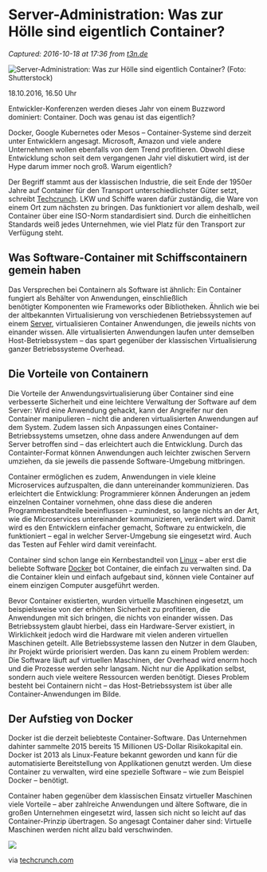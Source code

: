 # Server-Administration: Was zur Hölle sind eigentlich Container?

_Captured: 2016-10-18 at 17:36 from [t3n.de](http://t3n.de/news/was-sind-container-756373/)_

![Server-Administration: Was zur Hölle sind eigentlich Container?](http://img.t3n.sc/news/wp-content/uploads/2016/10/container.jpg?auto=compress%2Cenhance%2Cformat&fit=crop&fm=jpg&h=347&ixlib=php-1.1.0&q=65&w=620&s=c4f51795628f83570906a34881442630) (Foto: Shutterstock) 

18.10.2016, 16.50 Uhr

Entwickler-Konferenzen werden dieses Jahr von einem Buzzword dominiert: Container. Doch was genau ist das eigentlich? 

Docker, Google Kubernetes oder Mesos – Container-Systeme sind derzeit unter Entwicklern angesagt. Microsoft, Amazon und viele andere Unternehmen wollen ebenfalls von dem Trend profitieren. Obwohl diese Entwicklung schon seit dem vergangenen Jahr viel diskutiert wird, ist der Hype darum immer noch groß. Warum eigentlich?

Der Begriff stammt aus der klassischen Industrie, die seit Ende der 1950er Jahre auf Container für den Transport unterschiedlichster Güter setzt, schreibt [Techcrunch](https://techcrunch.com/2016/10/16/wtf-is-a-container/). LKW und Schiffe waren dafür zuständig, die Ware von einem Ort zum nächsten zu bringen. Das funktioniert vor allem deshalb, weil Container über eine ISO-Norm standardisiert sind. Durch die einheitlichen Standards weiß jedes Unternehmen, wie viel Platz für den Transport zur Verfügung steht.

## Was Software-Container mit Schiffscontainern gemein haben

Das Versprechen bei Containern als Software ist ähnlich: Ein Container fungiert als Behälter von Anwendungen, einschließlich benötigter Komponenten wie Frameworks oder Bibliotheken. Ähnlich wie bei der altbekannten Virtualisierung von verschiedenen Betriebssystemen auf einem [Server](http://t3n.de/tag/server), virtualisieren Container Anwendungen, die jeweils nichts von einander wissen. Alle virtualisierten Anwendungen laufen unter demselben Host-Betriebssystem – das spart gegenüber der klassischen Virtualisierung ganzer Betriebssysteme Overhead.

## Die Vorteile von Containern

Die Vorteile der Anwendungsvirtualisierung über Container sind eine verbesserte Sicherheit und eine leichtere Verwaltung der Software auf dem Server: Wird eine Anwendung gehackt, kann der Angreifer nur den Container manipulieren – nicht die anderen virtualisierten Anwendungen auf dem System. Zudem lassen sich Anpassungen eines Container-Betriebssystems umsetzen, ohne dass andere Anwendungen auf dem Server betroffen sind – das erleichtert auch die Entwicklung. Durch das Containter-Format können Anwendungen auch leichter zwischen Servern umziehen, da sie jeweils die passende Software-Umgebung mitbringen.

Container ermöglichen es zudem, Anwendungen in viele kleine Microservices aufzuspalten, die dann untereinander kommunizieren. Das erleichtert die Entwicklung: Programmierer können Änderungen an jedem einzelnen Container vornehmen, ohne dass diese die anderen Programmbestandteile beeinflussen – zumindest, so lange nichts an der Art, wie die Microservices untereinander kommunizieren, verändert wird. Damit wird es den Entwicklern einfacher gemacht, Software zu entwickeln, die funktioniert – egal in welcher Server-Umgebung sie eingesetzt wird. Auch das Testen auf Fehler wird damit vereinfacht.

Container sind schon lange ein Kernbestandteil von [Linux](http://t3n.de/tag/entwicklung-design) – aber erst die beliebte Software [Docker](http://t3n.de/magazin/ueber-container-technologie-wissen-musst-docker-gehts-240047/) bot Container, die einfach zu verwalten sind. Da die Container klein und einfach aufgebaut sind, können viele Container auf einem einzigen Computer ausgeführt werden.

Bevor Container existierten, wurden virtuelle Maschinen eingesetzt, um beispielsweise von der erhöhten Sicherheit zu profitieren, die Anwendungen mit sich bringen, die nichts von einander wissen. Das Betriebssystem glaubt hierbei, dass ein Hardware-Server existiert, in Wirklichkeit jedoch wird die Hardware mit vielen anderen virtuellen Maschinen geteilt. Alle Betriebssysteme lassen den Nutzer in dem Glauben, ihr Projekt würde priorisiert werden. Das kann zu einem Problem werden: Die Software läuft auf virtuellen Maschinen, der Overhead wird enorm hoch und die Prozesse werden sehr langsam. Nicht nur die Applikation selbst, sondern auch viele weitere Ressourcen werden benötigt. Dieses Problem besteht bei Containern nicht – das Host-Betriebssystem ist über alle Container-Anwendungen im Bilde.

## Der Aufstieg von Docker

Docker ist die derzeit beliebteste Container-Software. Das Unternehmen dahinter sammelte 2015 bereits 15 Millionen US-Dollar Risikokapital ein. Docker ist 2013 als Linux-Feature bekannt geworden und kann für die automatisierte Bereitstellung von Applikationen genutzt werden. Um diese Container zu verwalten, wird eine spezielle Software – wie zum Beispiel Docker – benötigt.

Container haben gegenüber dem klassischen Einsatz virtueller Maschinen viele Vorteile – aber zahlreiche Anwendungen und ältere Software, die in großen Unternehmen eingesetzt wird, lassen sich nicht so leicht auf das Container-Prinzip übertragen. So angesagt Container daher sind: Virtuelle Maschinen werden nicht allzu bald verschwinden. 

![](http://vg04.met.vgwort.de/na/cbadb2c216a64741924b40806b1518ea)

via [techcrunch.com](https://techcrunch.com/2016/10/16/wtf-is-a-container/)

